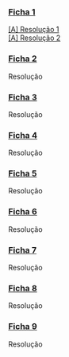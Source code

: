 ### [Ficha 1](ficha1.pdf)
[[A] Resolução 1](f1_res1.hs)
<br>[[A] Resolução 2](f1_res2.hs)
### [Ficha 2](ficha2.pdf)
Resolução
### [Ficha 3](ficha3.pdf)
Resolução
### [Ficha 4](ficha4.pdf)
Resolução
### [Ficha 5](ficha5.pdf)
Resolução
### [Ficha 6](ficha6.pdf)
Resolução
### [Ficha 7](ficha7.pdf)
Resolução
### [Ficha 8](ficha8.pdf)
Resolução
### [Ficha 9](ficha9.pdf)
Resolução
